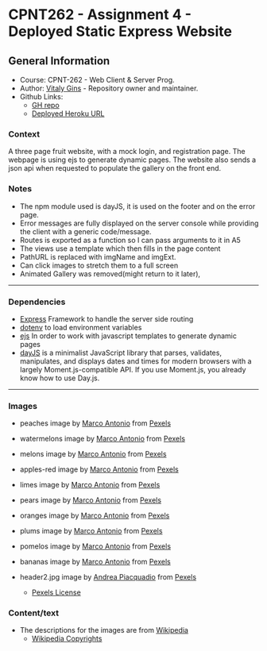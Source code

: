 # CPNT262 - Assignment 4 - Deployed Static Express Website

## General Information

- Course: CPNT-262 - Web Client & Server Prog.
- Author: [Vitaly Gins](https://github.com/gvitaly87) - Repository owner and maintainer.
- Github Links:
  - [GH repo](https://github.com/gvitaly87/cpnt262-a4)
  - [Deployed Heroku URL](https://vit-cpnt-262-a4.herokuapp.com/)

### Context

A three page fruit website, with a mock login, and registration page. The webpage is using ejs to generate dynamic pages. The website also sends a json api when requested to populate the gallery on the front end.

### Notes

- The npm module used is dayJS, it is used on the footer and on the error page.
- Error messages are fully displayed on the server console while providing the client with a generic code/message.
- Routes is exported as a function so I can pass arguments to it in A5
- The views use a template which then fills in the page content
- PathURL is replaced with imgName and imgExt.
- Can click images to stretch them to a full screen
- Animated Gallery was removed(might return to it later),

---

### Dependencies

- [Express](https://www.npmjs.com/package/express) Framework to handle the server side routing
- [dotenv](https://www.npmjs.com/package/dotenv) to load environment variables
- [ejs](https://www.npmjs.com/package/ejs) In order to work with javascript templates to generate dynamic pages
- [dayJS](https://www.npmjs.com/package/dayjs) is a minimalist JavaScript library that parses, validates, manipulates, and displays dates and times for modern browsers with a largely Moment.js-compatible API. If you use Moment.js, you already know how to use Day.js.

---

### Images

- peaches image by [Marco Antonio](https://www.pexels.com/@victorino) from [Pexels](https://www.pexels.com/photo/bunch-of-peach-2363356/)
- watermelons image by [Marco Antonio](https://www.pexels.com/@victorino) from [Pexels](https://www.pexels.com/photo/watermelons-2288692/)
- melons image by [Marco Antonio](https://www.pexels.com/@victorino) from [Pexels](https://www.pexels.com/photo/4136869/)
- apples-red image by [Marco Antonio](https://www.pexels.com/@victorino) from [Pexels](https://www.pexels.com/photo/4136829/)
- limes image by [Marco Antonio](https://www.pexels.com/@victorino) from [Pexels](https://www.pexels.com/photo/4136712/)
- pears image by [Marco Antonio](https://www.pexels.com/@victorino) from [Pexels](https://www.pexels.com/photo/2288697/)
- oranges image by [Marco Antonio](https://www.pexels.com/@victorino) from [Pexels](https://www.pexels.com/photo/oranges-2288683/)
- plums image by [Marco Antonio](https://www.pexels.com/@victorino) from [Pexels](https://www.pexels.com/photo/2288686/)
- pomelos image by [Marco Antonio](https://www.pexels.com/@victorino) from [Pexels](https://www.pexels.com/photo/yello-fruits-lot-2286781/)
- bananas image by [Marco Antonio](https://www.pexels.com/@victorino) from [Pexels](https://www.pexels.com/photo/2286775/)
- header2.jpg image by [Andrea Piacquadio](https://www.pexels.com/@olly) from [Pexels](https://www.pexels.com/photo/photo-of-women-eating-watermelon-3760053/)

  - [Pexels License](https://www.pexels.com/license/)

### Content/text

- The descriptions for the images are from [Wikipedia](https://en.wikipedia.org/)
  - [Wikipedia Copyrights](https://en.wikipedia.org/wiki/Wikipedia:Copyrights)
